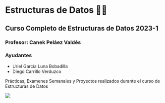Estructuras de Datos 🤖🚀
=========================================

Curso Completo de Estructuras de Datos 2023-1
-------------------------------------------

### Profesor: Canek Peláez Valdés

### Ayudantes

* Uriel García Luna Bobadilla
* Diego Carrillo Verduzco

Prácticas, Examenes Semanales y Proyectos realizados durante el curso de Estructuras de Datos

[![](https://media.giphy.com/media/v1.Y2lkPTc5MGI3NjExODg4MDc1YzNkYzgxYWRiMjU1MzJkODVlNTdlMDYxNjgxNzM4ZmRjZSZjdD1n/XbV2mrHs6ureBPUEuJ/giphy.gif)](https://www.youtube.com/watch?v=YDsLKEado_o)
